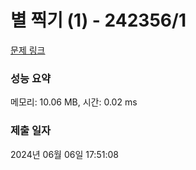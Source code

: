 # 별 찍기 (1) - 242356/1 

[문제 링크](https://level.goorm.io/exam/242356/%EB%B3%84-%EC%B0%8D%EA%B8%B0-1/quiz/1) 

### 성능 요약

메모리: 10.06 MB, 시간: 0.02 ms

### 제출 일자

2024년 06월 06일 17:51:08

